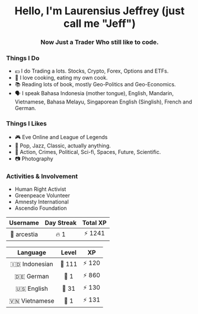 <h1 align="center">Hello, I'm Laurensius Jeffrey (just call me "Jeff")</h1>
<h3 align="center">Now Just a Trader Who still like to code.</h3>

### Things I Do
- 💵 I do Trading a lots. Stocks, Crypto, Forex, Options and ETFs.
- 🍳 I love cooking, eating my own cook.
- 📚 Reading lots of book, mostly Geo-Politics and Geo-Economics.
- 🗣️ I speak Bahasa Indonesia (mother tongue), English, Mandarin, Vietnamese, Bahasa Melayu, Singaporean English (Singlish), French and German.


### Things I Likes
- 🎮 Eve Online and League of Legends
- 🎵 Pop, Jazz, Classic, actually anything.
- 🎥 Action, Crimes, Political, Sci-fi, Spaces, Future, Scientific.
- 📷 Photography

### Activities & Involvement 
- Human Right Activist
- Greenpeace Volunteer
- Amnesty International
- Ascendio Foundation

<!--START_SECTION:duolingoStats-->
<!-- Automatically generated with https://github.com/centrumek/duolingo-readme-stats-->

| Username | Day Streak | Total XP |
|:---:|:---:|:---:|
| 👤 arcestia | 🔥 1 | ⚡ 1241 |

| Language | Level | XP |
|:---:|:---:|:---:|
| 🇮🇩 Indonesian | 👑 111 | ⚡ 120 |
| 🇩🇪 German | 👑 1 | ⚡ 860 |
| 🇺🇸 English | 👑 31 | ⚡ 130 |
| 🇻🇳 Vietnamese | 👑 1 | ⚡ 131 |

<!--END_SECTION:duolingoStats-->
